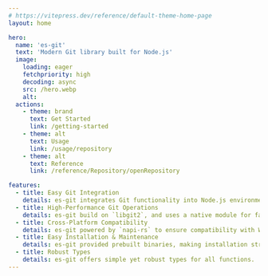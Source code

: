 ```yaml
---
# https://vitepress.dev/reference/default-theme-home-page
layout: home

hero:
  name: 'es-git'
  text: 'Modern Git library built for Node.js'
  image:
    loading: eager
    fetchpriority: high
    decoding: async
    src: /hero.webp
    alt:
  actions:
    - theme: brand
      text: Get Started
      link: /getting-started
    - theme: alt
      text: Usage
      link: /usage/repository
    - theme: alt
      text: Reference
      link: /reference/Repository/openRepository

features:
  - title: Easy Git Integration
    details: es-git integrates Git functionality into Node.js environment.
  - title: High-Performance Git Operations
    details: es-git build on `libgit2`, and uses a native module for fast and seamless execution.
  - title: Cross-Platform Compatibility
    details: es-git powered by `napi-rs` to ensure compatibility with Windows, macOS, and Linux.
  - title: Easy Installation & Maintenance
    details: es-git provided prebuilt binaries, making installation straightforward.
  - title: Robust Types
    details: es-git offers simple yet robust types for all functions.
---
```

